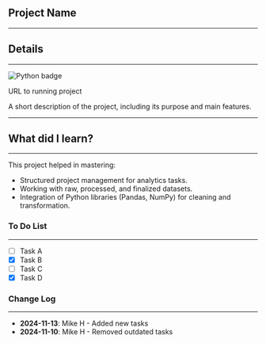 ## Project Name

---

## Details

---

![Python badge](https://img.shields.io/badge/Python-3776AB?style=for-the-badge&logo=python&logoColor=white)

URL to running project

A short description of the project, including its purpose and main features.

---

## What did I learn?

---

This project helped in mastering:

- Structured project management for analytics tasks.
- Working with raw, processed, and finalized datasets.
- Integration of Python libraries (Pandas, NumPy) for cleaning and transformation.

### To Do List

---

- [ ] Task A
- [x] Task B
- [ ] Task C
- [x] Task D

### Change Log

---

- **2024-11-13**: Mike H - Added new tasks
- **2024-11-10**: Mike H - Removed outdated tasks
